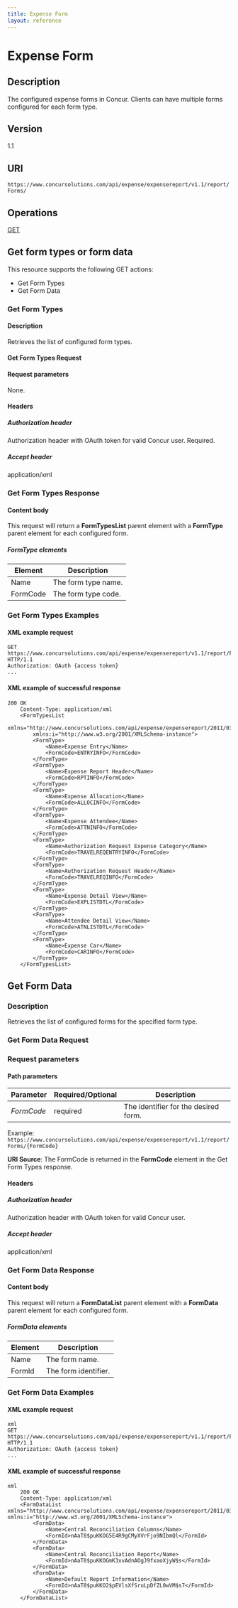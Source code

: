 ```yaml
---
title: Expense Form 
layout: reference
---
```


# Expense Form

## Description
The configured expense forms in Concur. Clients can have multiple forms configured for each form type.

## Version
1.1

## URI
`https://www.concursolutions.com/api/expense/expensereport/v1.1/report/Forms/ `

## Operations
[GET](#get)

## <a name="get"></a>Get form types or form data
This resource supports the following GET actions:

* Get Form Types
* Get Form Data

### Get Form Types

#### Description
Retrieves the list of configured form types.

#### Get Form Types Request

#### Request parameters
None.

#### Headers

##### Authorization header
Authorization header with OAuth token for valid Concur user. Required.

##### Accept header
application/xml

### Get Form Types Response

#### Content body
This request will return a **FormTypesList** parent element with a **FormType** parent element for each configured form. 

##### FormType elements

|  Element |  Description |
| -------- | ------------ |
|  Name |  The form type name. |
|  FormCode |  The form type code. |

### Get Form Types Examples

#### XML example request

```
GET https://www.concursolutions.com/api/expense/expensereport/v1.1/report/Forms HTTP/1.1
Authorization: OAuth {access token}
...
```

#### XML example of successful response

```
200 OK
    Content-Type: application/xml
    <FormTypesList
        xmlns="http://www.concursolutions.com/api/expense/expensereport/2011/03"
        xmlns:i="http://www.w3.org/2001/XMLSchema-instance">
        <FormType>
            <Name>Expense Entry</Name>
            <FormCode>ENTRYINFO</FormCode>
        </FormType>
        <FormType>
            <Name>Expense Report Header</Name>
            <FormCode>RPTINFO</FormCode>
        </FormType>
        <FormType>
            <Name>Expense Allocation</Name>
            <FormCode>ALLOCINFO</FormCode>
        </FormType>
        <FormType>
            <Name>Expense Attendee</Name>
            <FormCode>ATTNINFO</FormCode>
        </FormType>
        <FormType>
            <Name>Authorization Request Expense Category</Name>
            <FormCode>TRAVELREQENTRYINFO</FormCode>
        </FormType>
        <FormType>
            <Name>Authorization Request Header</Name>
            <FormCode>TRAVELREQINFO</FormCode>
        </FormType>
        <FormType>
            <Name>Expense Detail View</Name>
            <FormCode>EXPLISTDTL</FormCode>
        </FormType>
        <FormType>
            <Name>Attendee Detail View</Name>
            <FormCode>ATNLISTDTL</FormCode>
        </FormType>
        <FormType>
            <Name>Expense Car</Name>
            <FormCode>CARINFO</FormCode>
        </FormType>
    </FormTypesList>
```

## Get Form Data

### Description
Retrieves the list of configured forms for the specified form type.

### Get Form Data Request

### Request parameters

#### Path parameters

| Parameter |Required/Optional| Description |
|-----------------|--------|-----------------------------|
_FormCode_ | required | The identifier for the desired form. |

Example: `https://www.concursolutions.com/api/expense/expensereport/v1.1/report/Forms/{FormCode}`

**URI Source**: The FormCode is returned in the **FormCode** element in the Get Form Types response.

#### Headers

##### Authorization header
Authorization header with OAuth token for valid Concur user.

##### Accept header
application/xml

### Get Form Data Response

#### Content body
This request will return a **FormDataList** parent element with a **FormData** parent element for each configured form. 

##### FormData elements

|  Element |  Description |
| -------- | ------------ |
|  Name |  The form name. |
|  FormId |  The form identifier. |

### Get Form Data Examples

#### XML example request

```
xml
GET https://www.concursolutions.com/api/expense/expensereport/v1.1/report/Forms/RPTINFO HTTP/1.1
Authorization: OAuth {access token}
...
```

#### XML example of successful response

```
xml
    200 OK
    Content-Type: application/xml
    <FormDataList xmlns="http://www.concursolutions.com/api/expense/expensereport/2011/03" xmlns:i="http://www.w3.org/2001/XMLSchema-instance">
        <FormData>
            <Name>Central Reconciliation Columns</Name>
            <FormId>nAaT8$puKKOG5E4R9gCMyXVrFjo9NIbmQl</FormId>
        </FormData>
        <FormData>
            <Name>Central Reconciliation Report</Name>
            <FormId>nAaT8$puKKOGmK3xvAdnAOgJ9fxaoXjyW$s</FormId>
        </FormData>
        <FormData>
            <Name>Default Report Information</Name>
            <FormId>nAaT8$puKKO2$pEVlsXfSruLpDfZL0wVM$s7</FormId>
        </FormData>
    </FormDataList>
```





